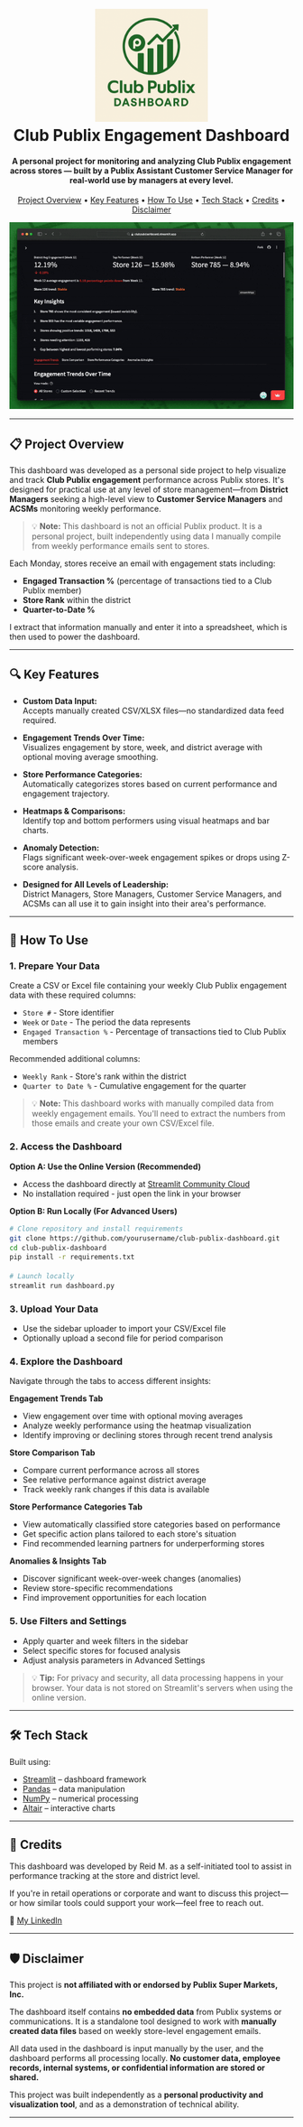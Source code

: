 <h1 align="center">
  <br>
  <a href="#"><img src="images/logo.png" alt="Club Publix Dashboard Logo" width="200"></a>
  <br>
  Club Publix Engagement Dashboard
  <br>
</h1>

<h4 align="center">A personal project for monitoring and analyzing Club Publix engagement across stores — built by a Publix Assistant Customer Service Manager for real-world use by managers at every level.</h4>

<p align="center">
  <a href="#project-overview">Project Overview</a> •
  <a href="#key-features">Key Features</a> •
  <a href="#how-to-use">How To Use</a> •
  <a href="#tech-stack">Tech Stack</a> •
  <a href="#credits">Credits</a> •
  <a href="#disclaimer">Disclaimer</a>
</p>

<p align="center">
  <img src="images/dash.gif" alt="Dashboard GIF" />
</p>

---

## 📋 Project Overview

This dashboard was developed as a personal side project to help visualize and track **Club Publix engagement** performance across Publix stores. It's designed for practical use at any level of store management—from **District Managers** seeking a high-level view to **Customer Service Managers** and **ACSMs** monitoring weekly performance.

> 💡 **Note:** This dashboard is not an official Publix product. It is a personal project, built independently using data I manually compile from weekly performance emails sent to stores.

Each Monday, stores receive an email with engagement stats including:
- **Engaged Transaction %** (percentage of transactions tied to a Club Publix member)
- **Store Rank** within the district
- **Quarter-to-Date %**

I extract that information manually and enter it into a spreadsheet, which is then used to power the dashboard.

---

## 🔍 Key Features

- **Custom Data Input:**  
  Accepts manually created CSV/XLSX files—no standardized data feed required.

- **Engagement Trends Over Time:**  
  Visualizes engagement by store, week, and district average with optional moving average smoothing.

- **Store Performance Categories:**  
  Automatically categorizes stores based on current performance and engagement trajectory.

- **Heatmaps & Comparisons:**  
  Identify top and bottom performers using visual heatmaps and bar charts.

- **Anomaly Detection:**  
  Flags significant week-over-week engagement spikes or drops using Z-score analysis.

- **Designed for All Levels of Leadership:**  
  District Managers, Store Managers, Customer Service Managers, and ACSMs can all use it to gain insight into their area's performance.

---

## 🚀 How To Use

### 1. **Prepare Your Data**
   Create a CSV or Excel file containing your weekly Club Publix engagement data with these required columns:
   - `Store #` - Store identifier
   - `Week` or `Date` - The period the data represents
   - `Engaged Transaction %` - Percentage of transactions tied to Club Publix members
   
   Recommended additional columns:
   - `Weekly Rank` - Store's rank within the district
   - `Quarter to Date %` - Cumulative engagement for the quarter

   > 💡 **Note:** This dashboard works with manually compiled data from weekly engagement emails. You'll need to extract the numbers from those emails and create your own CSV/Excel file.

### 2. **Access the Dashboard**
   
   **Option A: Use the Online Version (Recommended)**
   - Access the dashboard directly at [Streamlit Community Cloud](https://club-publix-dashboard.streamlit.app)
   - No installation required - just open the link in your browser
   
   **Option B: Run Locally (For Advanced Users)**
   ```bash
   # Clone repository and install requirements
   git clone https://github.com/yourusername/club-publix-dashboard.git
   cd club-publix-dashboard
   pip install -r requirements.txt
   
   # Launch locally
   streamlit run dashboard.py
   ```

### 3. **Upload Your Data**
   - Use the sidebar uploader to import your CSV/Excel file
   - Optionally upload a second file for period comparison

### 4. **Explore the Dashboard**
   Navigate through the tabs to access different insights:
   
   **Engagement Trends Tab**
   - View engagement over time with optional moving averages
   - Analyze weekly performance using the heatmap visualization
   - Identify improving or declining stores through recent trend analysis
   
   **Store Comparison Tab**
   - Compare current performance across all stores
   - See relative performance against district average
   - Track weekly rank changes if this data is available
   
   **Store Performance Categories Tab**
   - View automatically classified store categories based on performance
   - Get specific action plans tailored to each store's situation
   - Find recommended learning partners for underperforming stores
   
   **Anomalies & Insights Tab**
   - Discover significant week-over-week changes (anomalies)
   - Review store-specific recommendations
   - Find improvement opportunities for each location

### 5. **Use Filters and Settings**
   - Apply quarter and week filters in the sidebar
   - Select specific stores for focused analysis
   - Adjust analysis parameters in Advanced Settings

> 💡 **Tip:** For privacy and security, all data processing happens in your browser. Your data is not stored on Streamlit's servers when using the online version.

---

## 🛠 Tech Stack

Built using:

- [Streamlit](https://streamlit.io/) – dashboard framework
- [Pandas](https://pandas.pydata.org/) – data manipulation
- [NumPy](https://numpy.org/) – numerical processing
- [Altair](https://altair-viz.github.io/) – interactive charts

---

## 🙌 Credits

This dashboard was developed by Reid M. as a self-initiated tool to assist in performance tracking at the store and district level.

If you're in retail operations or corporate and want to discuss this project—or how similar tools could support your work—feel free to reach out.

📩 [My LinkedIn](https://www.linkedin.com/in/reidmillman/)

---

## 🛡️ Disclaimer

This project is **not affiliated with or endorsed by Publix Super Markets, Inc.**

The dashboard itself contains **no embedded data** from Publix systems or communications. It is a standalone tool designed to work with **manually created data files** based on weekly store-level engagement emails.

All data used in the dashboard is input manually by the user, and the dashboard performs all processing locally. **No customer data, employee records, internal systems, or confidential information are stored or shared.**

This project was built independently as a **personal productivity and visualization tool**, and as a demonstration of technical ability.

---
